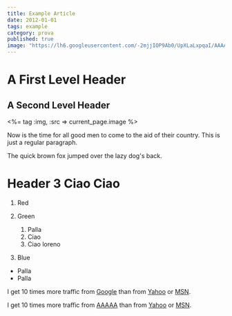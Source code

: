 ```yaml
---
title: Example Article
date: 2012-01-01
tags: example
category: prova
published: true
image: "https://lh6.googleusercontent.com/-2mjjIOP9Ab0/UpXLaLxpqaI/AAAAAAAAeKw/UFMK9nV5yQM/w1232-h693-no/jakarta-forest-capital-region-indonesia-world-city-266089.jpg"
---
```


A First Level Header
====================

A Second Level Header
---------------------

<%= tag :img, :src => current_page.image %>

Now is the time for all good men to come to
the aid of their country. This is just a
regular paragraph.

The quick brown fox jumped over the lazy
dog's back.

# Header 3 Ciao Ciao


1.  Red
2.  Green
    1. Palla
    2. Ciao
    3. Ciao
    loreno

3.  Blue

- Palla
- Palla


I get 10 times more traffic from [Google][1] than from
[Yahoo][2] or [MSN][3].


I get 10 times more traffic from [AAAAA][1] than from
[Yahoo][2] or [MSN][3].


[1]: http://google.com/        "Google"
[2]: http://search.yahoo.com/  "Yahoo Search"
[3]: http://search.msn.com/    "MSN Search"
